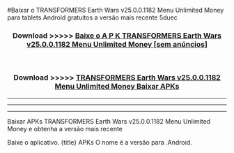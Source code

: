 #Baixar o TRANSFORMERS Earth Wars v25.0.0.1182 Menu Unlimited Money   para tablets Android gratuitos a versão mais recente 5duec


<div align="center">
<h3>Download >>>>> <a href="https://pt-web.web.app/?pt= TRANSFORMERS Earth Wars v25.0.0.1182 Menu Unlimited Money ">Baixe o A P K TRANSFORMERS Earth Wars v25.0.0.1182 Menu Unlimited Money  [sem anúncios]</a></h3><br>

<h3>Download >>>>> <a href="https://pt-web.web.app/?pt= TRANSFORMERS Earth Wars v25.0.0.1182 Menu Unlimited Money ">TRANSFORMERS Earth Wars v25.0.0.1182 Menu Unlimited Money  Baixar APKs</a></h3>
</div>

----------------------------------------------------------

----------------------------------------------------------

----------------------------------------------------------

Baixar APKs TRANSFORMERS Earth Wars v25.0.0.1182 Menu Unlimited Money  e obtenha a versão mais recente

Baixe o aplicativo. {title} APKs O nome é a versão para .Android.


